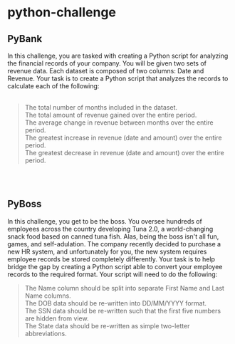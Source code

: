 # python-challenge

## **PyBank**
In this challenge, you are tasked with creating a Python script for analyzing the financial records of your company. You will be given two sets of revenue data. Each dataset is composed of two columns: Date and Revenue.
Your task is to create a Python script that analyzes the records to calculate each of the following:<br />
<br />
>The total number of months included in the dataset.<br />
>The total amount of revenue gained over the entire period.<br />
>The average change in revenue between months over the entire period.<br />
>The greatest increase in revenue (date and amount) over the entire period.<br />
>The greatest decrease in revenue (date and amount) over the entire period.<br />
<br />
<br />


## **PyBoss**
In this challenge, you get to be the boss. You oversee hundreds of employees across the country developing Tuna 2.0, a world-changing snack food based on canned tuna fish. Alas, being the boss isn't all fun, games, and self-adulation. The company recently decided to purchase a new HR system, and unfortunately for you, the new system requires employee records be stored completely differently.
Your task is to help bridge the gap by creating a Python script able to convert your employee records to the required format. Your script will need to do the following:<br />
>The Name column should be split into separate First Name and Last Name columns.<br />
>The DOB data should be re-written into DD/MM/YYYY format.<br />
>The SSN data should be re-written such that the first five numbers are hidden from view.<br />
>The State data should be re-written as simple two-letter abbreviations.<br />
